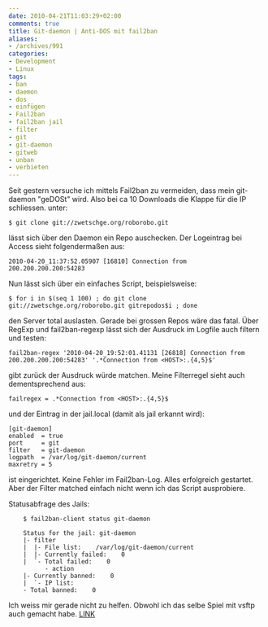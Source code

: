 ```yaml
---
date: 2010-04-21T11:03:29+02:00
comments: true
title: Git-daemon | Anti-DOS mit fail2ban
aliases:
- /archives/991
categories:
- Development
- Linux
tags:
- ban
- daemon
- dos
- einfügen
- Fail2ban
- fail2ban jail
- filter
- git
- git-daemon
- gitweb
- unban
- verbieten
---
```


Seit gestern versuche ich mittels Fail2ban zu vermeiden, dass mein
git-daemon "geDOSt" wird. Also bei ca 10 Downloads die Klappe für die IP
schliessen.  unter:

```
$ git clone git://zwetschge.org/roborobo.git
```

lässt sich über den Daemon ein Repo auschecken. Der Logeintrag bei Access
sieht folgendermaßen aus:

```
2010-04-20_11:37:52.05907 [16810] Connection from 200.200.200.200:54283
```

Nun lässt sich über ein einfaches Script, beispielsweise:

```
$ for i in $(seq 1 100) ; do git clone git://zwetschge.org/roborobo.git gitrepodos$i ; done
```

den Server total auslasten. Gerade bei grossen Repos wäre das fatal.  Über
RegExp und fail2ban-regexp lässt sich der Ausdruck im Logfile auch filtern
und testen:

```
fail2ban-regex '2010-04-20_19:52:01.41131 [26818] Connection from 200.200.200.200:54283' '.*Connection from <HOST>:.{4,5}$'
```

gibt zurück der Ausdruck würde matchen. Meine Filterregel sieht auch
dementsprechend aus:

```
failregex = .*Connection from <HOST>:.{4,5}$
```

und der Eintrag in der jail.local (damit als jail erkannt wird):

```
[git-daemon]
enabled  = true
port     = git
filter   = git-daemon
logpath  = /var/log/git-daemon/current
maxretry = 5
```

ist eingerichtet. Keine Fehler im Fail2ban-Log. Alles erfolgreich
gestartet. Aber der Filter matched einfach nicht wenn ich das Script
ausprobiere.

Statusabfrage des Jails:

```
    $ fail2ban-client status git-daemon

    Status for the jail: git-daemon
    |- filter
    |  |- File list:    /var/log/git-daemon/current
    |  |- Currently failed:    0
    |  `- Total failed:    0
          - action
    |- Currently banned:    0
    |  `- IP list:
    - Total banned:    0
```

Ich weiss mir gerade nicht zu helfen. Obwohl ich das selbe Spiel mit vsftp
auch gemacht habe. [LINK](/?p=904)
